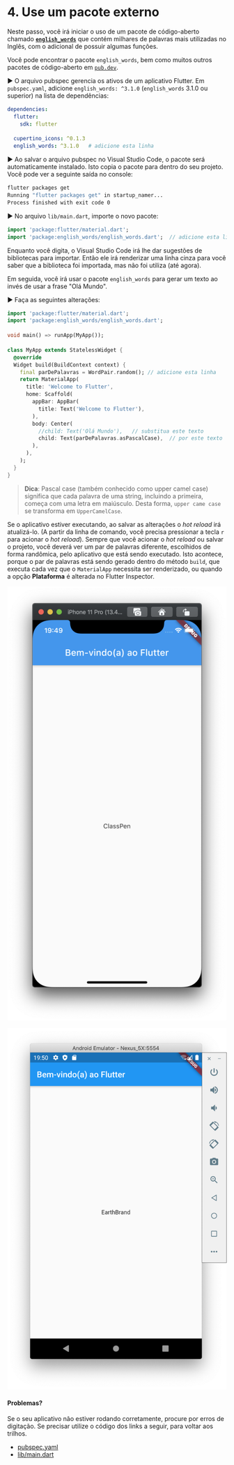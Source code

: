 # 4. Use um pacote externo

Neste passo, você irá iniciar o uso de um pacote de código-aberto chamado [**`english_words`**](https://pub.dev/packages/english_words) que contém milhares de palavras mais utilizadas no Inglês, com o adicional de possuir algumas funções.

Você pode encontrar o pacote `english_words`, bem como muitos outros pacotes de código-aberto em [`pub.dev`](https://pub.dev/).

▶ O arquivo pubspec gerencia os ativos de um aplicativo Flutter. Em `pubspec.yaml`, adicione `english_words: ^3.1.0` \(`english_words` 3.1.0 ou superior\) na lista de dependências:

```yaml
dependencies:
  flutter:
    sdk: flutter

  cupertino_icons: ^0.1.3
  english_words: ^3.1.0   # adicione esta linha
```

▶ Ao salvar o arquivo pubspec no Visual Studio Code, o pacote será automaticamente instalado. Isto copia o pacote para dentro do seu projeto. Você pode ver a seguinte saída no console:

```bash
flutter packages get
Running "flutter packages get" in startup_namer...
Process finished with exit code 0
```

▶ No arquivo `lib/main.dart`, importe o novo pacote:

```dart
import 'package:flutter/material.dart';
import 'package:english_words/english_words.dart';  // adicione esta linha
```

Enquanto você digita, o Visual Studio Code irá lhe dar sugestões de bibliotecas para importar. Então ele irá renderizar uma linha cinza para você saber que a biblioteca foi importada, mas não foi utiliza \(até agora\).

Em seguida, você irá usar o pacote `english_words` para gerar um texto ao invés de usar a frase "Olá Mundo".

▶ Faça as seguintes alterações:

```dart
import 'package:flutter/material.dart';
import 'package:english_words/english_words.dart';

void main() => runApp(MyApp());

class MyApp extends StatelessWidget {
  @override
  Widget build(BuildContext context) {
    final parDePalavras = WordPair.random(); // adicione esta linha
    return MaterialApp(
      title: 'Welcome to Flutter',
      home: Scaffold(
        appBar: AppBar(
          title: Text('Welcome to Flutter'),
        ),
        body: Center(
          //child: Text('Olá Mundo'),   // substitua este texto
          child: Text(parDePalavras.asPascalCase),  // por este texto
        ),
      ),
    );
  }
}
```

> **Dica**: Pascal case \(também conhecido como upper camel case\) significa que cada palavra de uma string, incluindo a primeira, começa com uma letra em maiúsculo. Desta forma, `upper came case` se transforma em `UpperCamelCase`.

Se o aplicativo estiver executando, ao salvar as alterações o _hot reload_ irá atualizá-lo. \(A partir da linha de comando, você precisa pressionar a tecla `r` para acionar o _hot reload_\). Sempre que você acionar o _hot reload_ ou salvar o projeto, você deverá ver um par de palavras diferente, escolhidos de forma randômica, pelo aplicativo que está sendo executado. Isto acontece, porque o par de palavras está sendo gerado dentro do método `build`, que executa cada vez que o `MaterialApp` necessita ser renderizado, ou quando a opção **Plataforma** é alterada no Flutter Inspector.

![iOS](../.gitbook/assets/lab1_step4_ios.png)

![Android](../.gitbook/assets/lab1_step4_android.png)

#### Problemas?

Se o seu aplicativo não estiver rodando corretamente, procure por erros de digitação. Se precisar utilize o código dos links a seguir, para voltar aos trilhos.

* [pubspec.yaml](https://github.com/ivanwhm/flutter_codelabs_lab1/commit/21ac4ccf77d63f1cb3b2a8c7526b6ded9d3d2255)
* [lib/main.dart](https://github.com/ivanwhm/flutter_codelabs_lab1/commit/21ac4ccf77d63f1cb3b2a8c7526b6ded9d3d2255)

